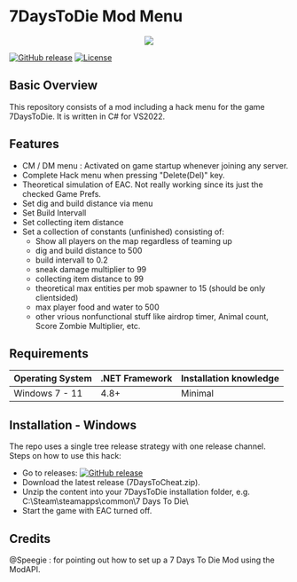 <p align="center"><h1>7DaysToDie Mod Menu</h1></p>
<p align="center"><img src="https://external-content.duckduckgo.com/iu/?u=https%3A%2F%2Fstatic.wikia.nocookie.net%2F7daystodie%2Fimages%2F5%2F5e%2FDrugHackers.png%2Frevision%2Flatest%3Fcb%3D20210131082426%26path-prefix%3Dru&f=1&nofb=1&ipt=6db851c3c44f4c97b9665de652ffa0dae272f6b990f58274a03d3f87090d8bb8&ipo=images"></p>

[![GitHub release](https://img.shields.io/github/release/alloy252/7days_hack_menu?include_prereleases=&sort=semver&color=blue)](https://github.com/alloy252/7days_hack_menu/releases/)
[![License](https://img.shields.io/github/license/alloy252/7days_hack_menu)](https://opensource.org/licenses/GPL-3.0)

## Basic Overview
This repository consists of a mod including a hack menu for the game 7DaysToDie.
It is written in C# for VS2022.

## Features

* CM / DM menu : Activated on game startup whenever joining any server.
* Complete Hack menu when pressing "Delete(Del)" key.
* Theoretical simulation of EAC. Not really working since its just the checked Game Prefs.
* Set dig and build distance via menu
* Set Build Intervall
* Set collecting item distance
* Set a collection of constants (unfinished) consisting of:
    + Show all players on the map regardless of teaming up 
    + dig and build distance to 500
    + build intervall to 0.2
    + sneak damage multiplier to 99
    + collecting item distance to 99
    + theoretical max entities per mob spawner to 15 (should be only clientsided)
    + max player food and water to 500
    + other vrious nonfunctional stuff like airdrop timer, Animal count, Score Zombie Multiplier, etc.

## Requirements
| Operating System | .NET Framework | Installation knowledge |
| --- | --- | --- |
| Windows 7 - 11   | 4.8+ | Minimal |

## Installation - Windows

The repo uses a single tree release strategy with one release channel.
Steps on how to use this hack:
* Go to releases: [![GitHub release](https://img.shields.io/github/release/alloy252/7days_hack_menu?include_prereleases=&sort=semver&color=blue)](https://github.com/alloy252/7days_hack_menu/releases/)
* Download the latest release (7DaysToCheat.zip).
* Unzip the content into your 7DaysToDie installation folder, e.g. C:\Steam\steamapps\common\7 Days To Die\
* Start the game with EAC turned off.

## Credits
@Speegie : for pointing out how to set up a 7 Days To Die Mod using the ModAPI.
